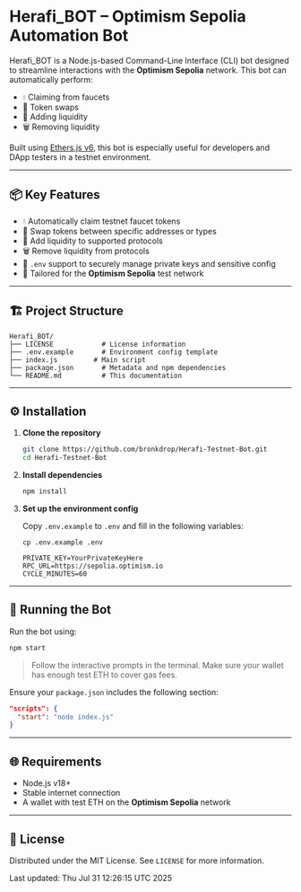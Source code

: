 
# Herafi\_BOT – Optimism Sepolia Automation Bot

Herafi\_BOT is a Node.js-based Command-Line Interface (CLI) bot designed to streamline interactions with the **Optimism Sepolia** network. This bot can automatically perform:

* 💧 Claiming from faucets
* 🔄 Token swaps
* 💼 Adding liquidity
* 🗑️ Removing liquidity

Built using [Ethers.js v6](https://docs.ethers.org/v6/), this bot is especially useful for developers and DApp testers in a testnet environment.

---

## 📦 Key Features

* 💧 Automatically claim testnet faucet tokens
* 💱 Swap tokens between specific addresses or types
* 💼 Add liquidity to supported protocols
* 🗑️ Remove liquidity from protocols
* 🔐 `.env` support to securely manage private keys and sensitive config
* 🧪 Tailored for the **Optimism Sepolia** test network

---

## 🏗️ Project Structure

```
Herafi_BOT/
├── LICENSE            # License information
├── .env.example       # Environment config template
├── index.js         # Main script
├── package.json       # Metadata and npm dependencies
└── README.md          # This documentation
```

---

## ⚙️ Installation

1. **Clone the repository**

   ```bash
   git clone https://github.com/bronkdrop/Herafi-Testnet-Bot.git
   cd Herafi-Testnet-Bot
   ```

2. **Install dependencies**

   ```bash
   npm install
   ```

3. **Set up the environment config**

   Copy `.env.example` to `.env` and fill in the following variables:

   ```
   cp .env.example .env
   ```

   ```
   PRIVATE_KEY=YourPrivateKeyHere
   RPC_URL=https://sepolia.optimism.io
   CYCLE_MINUTES=60
   ```

---

## 🚀 Running the Bot

Run the bot using:

```bash
npm start
```

> Follow the interactive prompts in the terminal. Make sure your wallet has enough test ETH to cover gas fees.

Ensure your `package.json` includes the following section:

```json
"scripts": {
  "start": "node index.js"
}
```

---

## 🌐 Requirements

* Node.js v18+
* Stable internet connection
* A wallet with test ETH on the **Optimism Sepolia** network

---

## 📃 License

Distributed under the MIT License. See `LICENSE` for more information.


Last updated: Thu Jul 31 12:26:15 UTC 2025
